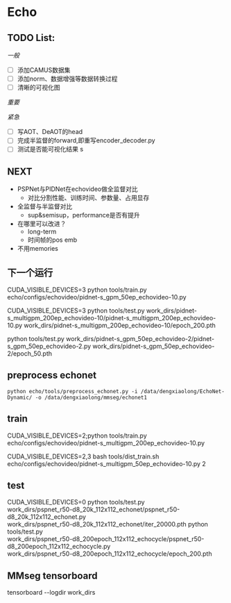 # Echo

## TODO List:

*一般*
- [ ] 添加CAMUS数据集
- [ ] 添加norm、数据增强等数据转换过程
- [ ] 清晰的可视化图

*重要*

*紧急*
- [ ] 写AOT、DeAOT的head
- [ ] 完成半监督的forward,即重写encoder_decoder.py
- [ ] 测试是否能可视化结果
s

## NEXT 
- PSPNet与PIDNet在echovideo做全监督对比
  - 对比分割性能、训练时间、参数量、占用显存
- 全监督与半监督对比
  - sup&semisup，performance是否有提升
- 在哪里可以改进？
  - long-term
  - 时间帧的pos emb
- 不用memories
## 下一个运行
CUDA_VISIBLE_DEVICES=3 python tools/train.py echo/configs/echovideo/pidnet-s_gpm_50ep_echovideo-10.py

CUDA_VISIBLE_DEVICES=3 python tools/test.py work_dirs/pidnet-s_multigpm_200ep_echovideo-10/pidnet-s_multigpm_200ep_echovideo-10.py work_dirs/pidnet-s_multigpm_200ep_echovideo-10/epoch_200.pth

python tools/test.py work_dirs/pidnet-s_gpm_50ep_echovideo-2/pidnet-s_gpm_50ep_echovideo-2.py work_dirs/pidnet-s_gpm_50ep_echovideo-2/epoch_50.pth

## preprocess echonet
```
python echo/tools/preprocess_echonet.py -i /data/dengxiaolong/EchoNet-Dynamic/ -o /data/dengxiaolong/mmseg/echonet1
```

## train
CUDA_VISIBLE_DEVICES=2;python tools/train.py echo/configs/echovideo/pidnet-s_multigpm_200ep_echovideo-10.py

CUDA_VISIBLE_DEVICES=2,3 bash tools/dist_train.sh echo/configs/echovideo/pidnet-s_multigpm_50ep_echovideo-10.py 2

## test
CUDA_VISIBLE_DEVICES=0 python tools/test.py \
work_dirs/pspnet_r50-d8_20k_112x112_echonet/pspnet_r50-d8_20k_112x112_echonet.py \
work_dirs/pspnet_r50-d8_20k_112x112_echonet/iter_20000.pth
python tools/test.py \
work_dirs/pspnet_r50-d8_200epoch_112x112_echocycle/pspnet_r50-d8_200epoch_112x112_echocycle.py \
work_dirs/pspnet_r50-d8_200epoch_112x112_echocycle/epoch_200.pth

## MMseg tensorboard
tensorboard --logdir work_dirs

